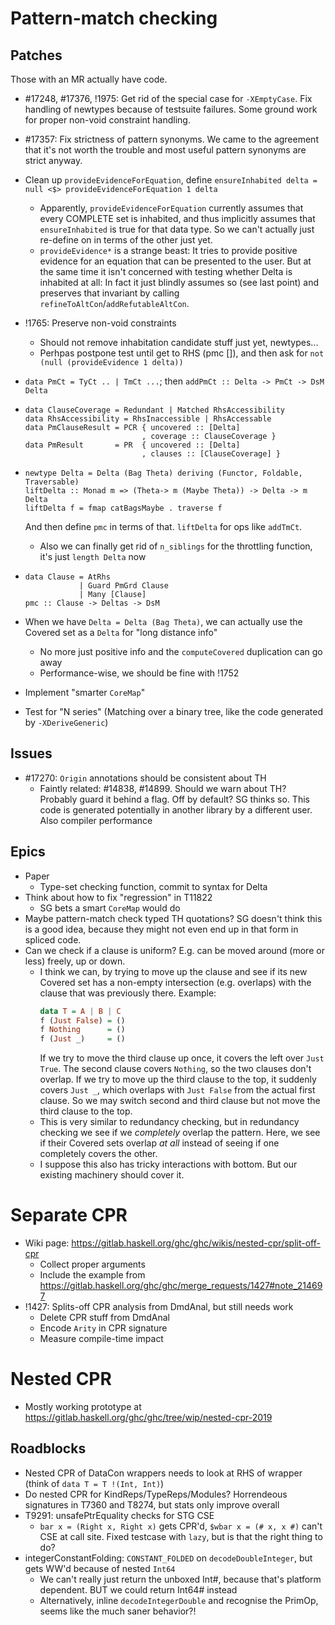 # Pattern-match checking

## Patches

Those with an MR actually have code.

- #17248, #17376, !1975: Get rid of the special case for `-XEmptyCase`. Fix handling of newtypes because of testsuite failures. Some ground work for proper non-void constraint handling.

- #17357: Fix strictness of pattern synonyms. We came to the agreement that it's not worth the trouble and most useful pattern synonyms are strict anyway.

- Clean up `provideEvidenceForEquation`, define `ensureInhabited delta = null <$> provideEvidenceForEquation 1 delta`
  - Apparently, `provideEvidenceForEquation` currently assumes that every COMPLETE set is inhabited, and thus implicitly assumes that `ensureInhabited` is true for that data type. So we can't actually just re-define on in terms of the other just yet.
  - `provideEvidence*` is a strange beast: It tries to provide positive evidence for an equation that can be presented to the user. But at the same time it isn't concerned with testing whether Delta is inhabited at all: In fact it just blindly assumes so (see last point) and preserves that invariant by calling `refineToAltCon`/`addRefutableAltCon`.

- !1765: Preserve non-void constraints  
  - Should not remove inhabitation candidate stuff just yet, newtypes...
  - Perhpas postpone test until get to RHS (pmc []), and then ask for `not (null (provideEvidence 1 delta))`

- `data PmCt = TyCt .. | TmCt ...`; then `addPmCt :: Delta -> PmCt -> DsM Delta`

- ```
  data ClauseCoverage = Redundant | Matched RhsAccessibility
  data RhsAccessibility = RhsInaccessible | RhsAccessable
  data PmClauseResult = PCR { uncovered :: [Delta]
                            , coverage :: ClauseCoverage }
  data PmResult       = PR  { uncovered :: [Delta]
                            , clauses :: [ClauseCoverage] }
  ```
- ```
  newtype Delta = Delta (Bag Theta) deriving (Functor, Foldable, Traversable)
  liftDelta :: Monad m => (Theta-> m (Maybe Theta)) -> Delta -> m Delta
  liftDelta f = fmap catBagsMaybe . traverse f
  ```
  And then define `pmc` in terms of that. `liftDelta` for ops like `addTmCt`.  
    - Also we can finally get rid of `n_siblings` for the throttling function, it's just `length Delta` now

- ```
  data Clause = AtRhs
              | Guard PmGrd Clause
              | Many [Clause]
  pmc :: Clause -> Deltas -> DsM 
  ```

- When we have `Delta = Delta (Bag Theta)`, we can actually use the Covered set as a `Delta` for "long distance info"  
  - No more just positive info and the `computeCovered` duplication can go away
  - Performance-wise, we should be fine with !1752

- Implement "smarter `CoreMap`"
- Test for "N series" (Matching over a binary tree, like the code generated by `-XDeriveGeneric`)

## Issues

- #17270: `Origin` annotations should be consistent about TH  
  - Faintly related: #14838, #14899. Should we warn about TH? Probably guard it behind a flag. Off by default? SG thinks so. This code is generated potentially in another library by a different user. Also compiler performance

## Epics

- Paper  
  - Type-set checking function, commit to syntax for Delta
- Think about how to fix "regression" in T11822  
  - SG bets a smart `CoreMap` would do
- Maybe pattern-match check typed TH quotations? SG doesn't think this is a good idea, because they might not even end up in that form in spliced code.
- Can we check if a clause is uniform? E.g. can be moved around (more or less) freely, up or down.  
  - I think we can, by trying to move up the clause and see if its new Covered set has a non-empty intersection (e.g. overlaps) with the clause that was previously there. Example:  
    ```haskell
    data T = A | B | C
    f (Just False) = ()
    f Nothing      = ()
    f (Just _)     = ()
    ```
    If we try to move the third clause up once, it covers the left over `Just True`. The second clause covers `Nothing`, so  the two clauses don't overlap. If we try to move up the third clause to the top, it suddenly covers `Just _`, which overlaps with `Just False` from the actual first clause. So we may switch second and third clause but not move the third clause to the top.
  - This is very similar to redundancy checking, but in redundancy checking we see if we *completely* overlap the pattern. Here, we see if their Covered sets overlap *at all* instead of seeing if one completely covers the other.
  - I suppose this also has tricky interactions with bottom. But our existing machinery should cover it.

# Separate CPR

- Wiki page: https://gitlab.haskell.org/ghc/ghc/wikis/nested-cpr/split-off-cpr  
  - Collect proper arguments
  - Include the example from https://gitlab.haskell.org/ghc/ghc/merge_requests/1427#note_214697
- !1427: Splits-off CPR analysis from DmdAnal, but still needs work  
  - Delete CPR stuff from DmdAnal
  - Encode `Arity` in CPR signature
  - Measure compile-time impact

# Nested CPR

- Mostly working prototype at https://gitlab.haskell.org/ghc/ghc/tree/wip/nested-cpr-2019

## Roadblocks 

- Nested CPR of DataCon wrappers needs to look at RHS of wrapper (think of `data T = T !(Int, Int)`) 
- Do nested CPR for KindReps/TypeReps/Modules? Horrendeous signatures in T7360 and T8274, but stats only improve overall
- T9291: unsafePtrEquality checks for STG CSE  
  - `bar x = (Right x, Right x)` gets CPR'd, `$wbar x = (# x, x #)` can't CSE at call site. Fixed testcase with `lazy`, but is that the right thing to do?
- integerConstantFolding: `CONSTANT_FOLDED` on `decodeDoubleInteger`, but gets WW'd because of nested `Int64`
  - We can't really just return the unboxed Int#, because that's platform dependent. BUT we could return Int64# instead
  - Alternatively, inline `decodeIntegerDouble` and recognise the PrimOp, seems like the much saner behavior?!